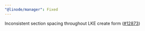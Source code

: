 ```yaml
---
"@linode/manager": Fixed
---
```


Inconsistent section spacing throughout LKE create form ([#12873](https://github.com/linode/manager/pull/12873))

